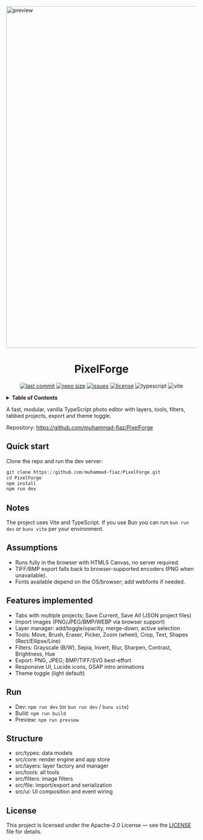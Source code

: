 <img width="1919" height="904" alt="preview" src="https://github.com/user-attachments/assets/9d3cce33-9fb2-4e4b-ae77-7e97c99bcf5e" />


<h1 align="center">PixelForge</h1>

<p align="center">
	<a href="https://github.com/muhammad-fiaz/PixelForge"><img src="https://img.shields.io/github/last-commit/muhammad-fiaz/PixelForge" alt="last commit"/></a>
	<a href="https://github.com/muhammad-fiaz/PixelForge"><img src="https://img.shields.io/github/repo-size/muhammad-fiaz/PixelForge" alt="repo size"/></a>
	<a href="https://github.com/muhammad-fiaz/PixelForge/issues"><img src="https://img.shields.io/github/issues/muhammad-fiaz/PixelForge" alt="issues"/></a>
	<a href="https://github.com/muhammad-fiaz/PixelForge"><img src="https://img.shields.io/github/license/muhammad-fiaz/PixelForge" alt="license"/></a>
	<img src="https://img.shields.io/badge/TypeScript-5.8-blue.svg" alt="typescript"/>
	<img src="https://img.shields.io/badge/bundler-Vite-brightgreen.svg" alt="vite"/>
</p>

<details>
<summary><strong>Table of Contents</strong></summary>

- [Quick start](#quick-start)
- [Notes](#notes)
- [Assumptions](#assumptions)
- [Features implemented](#features-implemented)
- [Run](#run)
- [Structure](#structure)
- [License](#license)

</details>

A fast, modular, vanilla TypeScript photo editor with layers, tools, filters, tabbed projects, export and theme toggle.

Repository: https://github.com/muhammad-fiaz/PixelForge

## Quick start

Clone the repo and run the dev server:

```powershell
git clone https://github.com/muhammad-fiaz/PixelForge.git
cd PixelForge
npm install
npm run dev
```

## Notes

The project uses Vite and TypeScript. If you use Bun you can run `bun run dev` or `bunx vite` per your environment.

## Assumptions

- Runs fully in the browser with HTML5 Canvas, no server required.
- TIFF/BMP export falls back to browser-supported encoders (PNG when unavailable).
- Fonts available depend on the OS/browser; add webfonts if needed.

## Features implemented

- Tabs with multiple projects; Save Current, Save All (JSON project files)
- Import images (PNG/JPEG/BMP/WEBP via browser support)
- Layer manager: add/toggle/opacity, merge-down, active selection
- Tools: Move, Brush, Eraser, Picker, Zoom (wheel), Crop, Text, Shapes (Rect/Ellipse/Line)
- Filters: Grayscale (B/W), Sepia, Invert, Blur, Sharpen, Contrast, Brightness, Hue
- Export: PNG, JPEG; BMP/TIFF/SVG best-effort
- Responsive UI, Lucide icons, GSAP intro animations
- Theme toggle (light default)

## Run

- Dev: `npm run dev` (or `bun run dev` / `bunx vite`)
- Build: `npm run build`
- Preview: `npm run preview`

## Structure

- src/types: data models
- src/core: render engine and app store
- src/layers: layer factory and manager
- src/tools: all tools
- src/filters: image filters
- src/file: import/export and serialization
- src/ui: UI composition and event wiring

## License

This project is licensed under the Apache-2.0 License — see the [LICENSE](LICENSE) file for details.
